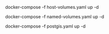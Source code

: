 docker-compose -f host-volumes.yaml up -d

docker-compose -f named-volumes.yaml up -d

docker-compose -f postgis.yaml up -d
